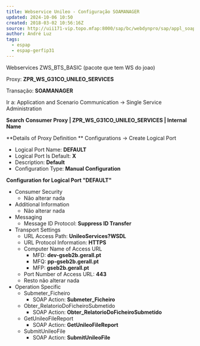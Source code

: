 ```yaml
---
title: Webservice Unileo - Configuração SOAMANAGER
updated: 2024-10-06 10:50
created: 2018-03-02 10:56:16Z
source: http://uii171-vip.topo.mfap:8000/sap/bc/webdynpro/sap/appl_soap_management?sap-language=PT
author: André Luz
tags:
  - espap
  - espap-gerfip31
---
```


Webservices
ZWS_BTS_BASIC (pacote que tem WS do joao)

Proxy: **ZPR_WS_G31CO_UNILEO_SERVICES**

Transação: **SOAMANAGER**

Ir a:
Application and Scenario Communication -> Single Service Administration

**Search**
**Consumer Proxy | ZPR_WS_G31CO_UNILEO_SERVICES | Internal Name**

**Details of Proxy Definition **
Configurations -> Create Logical Port

- Logical Port Name: **DEFAULT**
- Logical Port Is Default: **X**
- Description: **Default**
- Configuration Type: **Manual Configuration**

**Configuration for Logical Port "DEFAULT"**

- Consumer Security
    - Não alterar nada
- Additional Information
    - Não alterar nada
- Messaging
    - Message ID Protocol: **Suppress ID Transfer**
- Transport Settings
    - URL Access Path: **UnileoServices?WSDL**
    - URL Protocol Information: **HTTPS**
    - Computer Name of Access URL
        - MFD: **dev-gseb2b.gerall.pt**
        - MFQ: **pp-gseb2b.gerall.pt**
        - MFP: **gseb2b.gerall.pt**
    - Port Number of Access URL: **443**
    - Resto não alterar nada
- Operation Specific
    - Submeter_Ficheiro
        - SOAP Action: **Submeter_Ficheiro**
    - Obter_RelatorioDoFicheiroSubmetido
        - SOAP Action: **Obter_RelatorioDoFicheiroSubmetido**
    - GetUnileoFileReport
        - SOAP Action: **GetUnileoFileReport**
    - SubmitUnileoFile
        - SOAP Action: **SubmitUnileoFile**